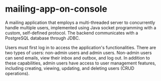 # mailing-app-on-console
A mailing application that employs a multi-threaded server to concurrently handle multiple users, implemented using Java socket programming with a custom, self-defined protocol. The backend communicates with a PostgreSQL database through JDBC.

Users must first log in to access the application's functionalities. There are two types of users: non-admin users and admin users.
Non-admin users can send emails, view their inbox and outbox, and log out. In addition to these capabilities, admin users have access to user management features, including creating, viewing, updating, and deleting users (CRUD operations).
